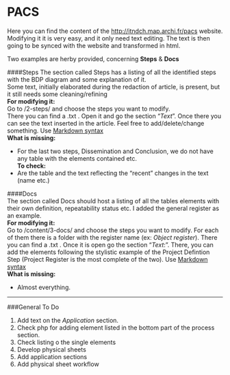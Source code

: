 # PACS

Here you can find the content of the http://itndch.map.archi.fr/pacs website. 
Modifying it it is very easy, and it only need text editing. The text is then going to be synced with the website and transformed in html.

Two examples are herby provided, concerning **Steps** & **Docs** 


####Steps
The section called Steps has a listing of all the identified steps with the BDP diagram and some explanation of it.    
Some text, initially elaborated during the redaction of article, is present, but it still needs some cleaning/refining    
**For modifying it:**  
Go to /2-steps/ and choose the steps you want to modify.   
There you can find a .txt . Open it and go the section “*Text*”. Once there you can see the text inserted in the article. Feel free to add/delete/change something.  Use [Markdown syntax](https://daringfireball.net/projects/markdown/syntax)  
**What is missing:**   
* For the last two steps, Dissemination and Conclusion, we do not have any table with the elements contained etc.   
**To check:**   
* Are the table and the text reflecting the “recent” changes in the text (name etc.)    

####Docs   
The section called Docs should host a listing of all the tables elements with their own definition, repeatability status etc. I added the general register as an example.      
**For modifying it:**   
Go to /content/3-docs/ and choose the steps you want to modify. For each of them there is a folder with the register name (ex: *Object register*). There you can find a .txt . Once it is open go the section “*Text*:”. There, you can add the elements following the stylistic example of the Project Defintion Step (Project Register is the most complete of the two).  Use [Markdown syntax](https://daringfireball.net/projects/markdown/syntax)  
**What is missing:**  
* Almost everything.   
   
   
----      
    
###General To Do  
1. Add text on the *Application* section.  
2. Check php for adding element listed in the bottom part of the process section.  
3. Check listing o the single elements  
4. Develop physical sheets  
5. Add application sections  
6. Add physical sheet workflow  
